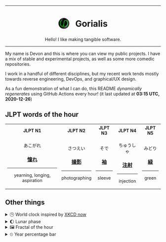 ***

<h1 align="center">
<sub>
    <img src="readme/resources/avatar.png" height="36">
</sub>
&nbsp;
Gorialis
</h1>
<p align="center">
Hello! I like making tangible software.
</p>

***

My name is Devon and this is where you can view my public projects. I have a mix of stable and experimental projects, as well as some more comedic repositories.

I work in a handful of different disciplines, but my recent work tends mostly towards reverse engineering, DevOps, and graphical/UX design.

As a fun demonstration of what I can do, this README *dynamically regenerates* using GitHub Actions every hour! (it last updated at **03:15 UTC, 2020-12-26**)

<h2>JLPT words of the hour</h2>
<table>
    <tr>
        <th>JLPT N1</th>
        <th>JLPT N2</th>
        <th>JLPT N3</th>
        <th>JLPT N4</th>
        <th>JLPT N5</th>
    </tr>
    <tr>
        <td>
            <p align="center">あこがれ</p>
            <h3 align="center"><b><a href="https://jisho.org/search/%E6%86%A7%E3%82%8C">憧れ</a></b></h3>
            <hr>
            <p align="center">yearning,<wbr> longing,<wbr> aspiration</p>
        </td>
        <td>
            <p align="center">さつえい</p>
            <h3 align="center"><b><a href="https://jisho.org/search/%E6%92%AE%E5%BD%B1">撮影</a></b></h3>
            <hr>
            <p align="center">photographing</p>
        </td>
        <td>
            <p align="center">そで</p>
            <h3 align="center"><b><a href="https://jisho.org/search/%E8%A2%96">袖</a></b></h3>
            <hr>
            <p align="center">sleeve</p>
        </td>
        <td>
            <p align="center">ちゅうしゃ</p>
            <h3 align="center"><b><a href="https://jisho.org/search/%E6%B3%A8%E5%B0%84">注射</a></b></h3>
            <hr>
            <p align="center">injection</p>
        </td>
        <td>
            <p align="center">みどり</p>
            <h3 align="center"><b><a href="https://jisho.org/search/%E7%B7%91">緑</a></b></h3>
            <hr>
            <p align="center">green</p>
        </td>
    </tr>
</table>

<h2>Other things</h2>
<details>
<summary>🕒  World clock inspired by <a href="https://xkcd.com/now">XKCD now</a></summary>

> <img src="generated/now.png" width="512">

</details>
<details>
<summary>🌔 Lunar phase</summary>

The moon is approximately 40.84% through its phase (Waxing Gibbous).

</details>
<details>
<summary>&#x1f5bc; Fractal of the hour</summary>

> <img src="generated/fractal.png" width="512">

</details>
<details>
<summary>&#x23f2; Year percentage bar</summary>
<pre><code>2020 [███████████████████▁] 98.40%</code></pre>
</details>
